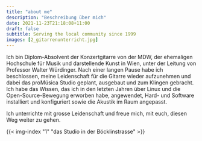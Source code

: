 ```yaml
---
title: "about me"
description: "Beschreibung über mich"
date: 2021-11-23T21:18:08+11:00
draft: false
subtitle: Serving the local community since 1999
images: [2_gitarrenunterricht.jpg]
---
```


Ich bin Diplom-Absolvent der Konzertgitarre von der MDW, der ehemaligen Hochschule für Musik und darstellende Kunst in Wien, unter der Leitung von Professor Walter Würdinger. Nach einer langen Pause habe ich beschlossen, meine Leidenschaft für die Gitarre wieder aufzunehmen und dabei das proMúsica Studio geplant, ausgebaut und zum Klingen gebracht. Ich habe das Wissen, das ich in den letzten Jahren über Linux und die Open-Source-Bewegung erworben habe, angewendet, Hard- und Software installiert und konfiguriert sowie die Akustik im Raum angepasst.

Ich unterrichte mit grosse Leidenschaft und freue mich, mit euch, diesen Weg weiter zu gehen.

{{< img-index "1" "das Studio in der Böcklinstrasse" >}}
